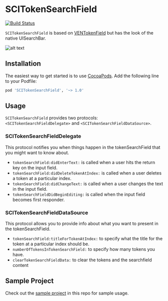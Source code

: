 SCITokenSearchField
=============
[![Build Status](https://travis-ci.org/scireum/SCITokenSearchField.svg?branch=master)](https://travis-ci.org/scireum/SCITokenSearchField)

```SCITokenSearchField``` is based on [VENTokenField](https://github.com/venmo/VENTokenField) but has the look of the native UISearchBar.

![alt text](http://i.imgur.com/vOXwMvo.gif "SCITokenSearchField demo")

Installation
------------
The easiest way to get started is to use [CocoaPods](http://cocoapods.org/). Add the following line to your Podfile:

```ruby
pod 'SCITokenSearchField', '~> 1.0'
```

Usage
-----
```SCITokenSearchField``` provides two protocols: ```<SCITokenSearchFieldDelegate>``` and ```<SCITokenSearchFieldDataSource>```.

### SCITokenSearchFieldDelegate
This protocol notifies you when things happen in the tokenSearchField that you might want to know about.

* ```tokenSearchField:didEnterText:``` is called when a user hits the return key on the input field.
* ```tokenSearchField:didDeleteTokenAtIndex:``` is called when a user deletes a token at a particular index.
* ```tokenSearchField:didChangeText:``` is called when a user changes the text in the input field.
* ```tokenSearchFieldDidBeginEditing:``` is called when the input field becomes first responder.

### SCITokenSearchFieldDataSource
This protocol allows you to provide info about what you want to present in the tokenSearchField.

* ```tokenSearchField:titleForTokenAtIndex:``` to specify what the title for the token at a particular index should be.
* ```numberOfTokensInTokenSearchField:``` to specify how many tokens you have.
* ```clearTokenSearchFieldData:``` to clear the tokens and the searchfield content

Sample Project
--------------
Check out the [sample project](https://github.com/scireum/SCITokenSearchField) in this repo for sample usage.